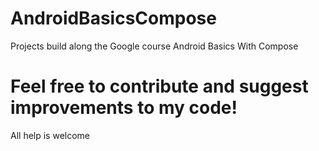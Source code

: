 # AndroidBasicsCompose
Projects build along the Google course Android Basics With Compose
# Feel free to contribute and suggest improvements to my code!
All help is welcome
